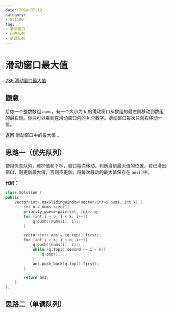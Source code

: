 ```yaml
---
date: 2024-07-19
category: 
- hot100
tag: 
- 滑动窗口
- 优先队列
- 单调队列
---
```


# 滑动窗口最大值

<!-- more -->

[239.滑动窗口最大值](https://leetcode.cn/problems/sliding-window-maximum/description/?envType=study-plan-v2&envId=top-100-liked)

## 题意

给你一个整数数组 `nums`，有一个大小为 k 的滑动窗口从数组的最左侧移动到数组的最右侧。你只可以看到在滑动窗口内的 k 个数字。滑动窗口每次只向右移动一位。

返回 滑动窗口中的最大值 。

## 思路一（优先队列） 

使用优先队列，维护值和下标，窗口每次移动，判断当前最大值的位置，若已滑出窗口，则更新最大值，否则不更新。将每次移动的最大值保存在 `ans[]`中。

**代码：**

```cpp
class Solution {
public:
    vector<int> maxSlidingWindow(vector<int>& nums, int k) {
        int n = nums.size();
        priority_queue<pair<int, int>> q;
        for (int i = 0; i < k; i++){
            q.push({nums[i], i});
        }

        vector<int> ans = {q.top().first};
        for (int i = k; i < n; i++){
            q.push({nums[i], i});
            while (q.top().second <= i - k){
                q.pop();
            }
            ans.push_back(q.top().first);
        }

        return ans;
    }
};
```

## 思路二（单调队列）

